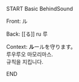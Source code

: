 START
Basic BehindSound

Front:
ル


Back:
[[る]] ru 루


Context:
**ル**ールを守ります。  
루우루오 마모리마스.  
규칙을 지킵니다.  

<!--ID: 1747095274359-->
END